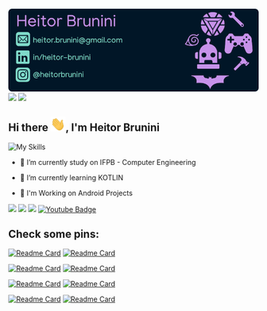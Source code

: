 

<img src="github.png"/><br>
  <img height="210" src="https://github-readme-stats.vercel.app/api?username=heitorbrunini&show_icons=true&theme=nightowl&include_all_commits=true&count_private=true&hide_border=true"/>
  <img height="210" src="https://github-readme-stats.vercel.app/api/top-langs/?username=heitorbrunini&hide=html,ejs,Jupyter%20Notebook&layout=compact&langs_count=7&theme=nightowl&hide_border=true"/>
 
  <h2>Hi there  <img src="https://raw.githubusercontent.com/ABSphreak/ABSphreak/master/gifs/Hi.gif" width="30px">, I'm Heitor Brunini</h2>  <div style="display: inline_bl
                                                                                                                                              
  [![My Skills](https://skillicons.dev/icons?i=java,kotlin,spring,postgres,mysql,python,js,css,html&theme=dark)](https://skillicons.dev)
  
  </div>

- 🔭 I’m currently study on IFPB - Computer Engineering
- 🌱 I’m currently learning KOTLIN
- 👀 I'm Working on Android Projects


  
  <div><p>
  </p>
<a href="https://www.linkedin.com/in/heitor-brunini/" target="_blank"><img src="https://img.shields.io/badge/-LinkedIn-%230077B5?style=for-the-badge&logo=linkedin&logoColor=white" target="_blank"></a> 
<a href = "mailto:heitor.brunini@gmail.com"><img src="https://img.shields.io/badge/Gmail-D14836?style=for-the-badge&logo=gmail&logoColor=white" target="_blank"></a>
<a href="https://www.instagram.com/heitorbrunini/" target="_blank"><img src="https://img.shields.io/badge/-Instagram-%23E4405F?style=for-the-badge&logo=instagram&logoColor=white" target="_blank"></a>
[![Youtube Badge](https://img.shields.io/badge/YOUTUBE-%23DC322F.svg?&style=for-the-badge&logo=youtube&logoColor=white)](https://www.youtube.com/@heitorbrunini5571) &nbsp;
</div>

## Check some pins:

[![Readme Card](https://github-readme-stats.vercel.app/api/pin/?username=heitorbrunini&repo=b9games&theme=nightowl&hide_border=true)](https://github.com/heitorbrunini/b9games) [![Readme Card](https://github-readme-stats.vercel.app/api/pin/?username=heitorbrunini&theme=nightowl&hide_border=true&repo=sds-dsmovie)](https://github.com/heitorbrunini/sds-dsmovie)

[![Readme Card](https://github-readme-stats.vercel.app/api/pin/?username=heitorbrunini&repo=UML&theme=nightowl&hide_border=true)](https://github.com/heitorbrunini/UML) [![Readme Card](https://github-readme-stats.vercel.app/api/pin/?username=heitorbrunini&theme=nightowl&hide_border=true&repo=projeto-sds5)](https://github.com/heitorbrunini/projeto-sds5)

[![Readme Card](https://github-readme-stats.vercel.app/api/pin/?username=heitorbrunini&repo=jdbc-fx&theme=nightowl&hide_border=true)](https://github.com/heitorbrunini/jdbc-fx) [![Readme Card](https://github-readme-stats.vercel.app/api/pin/?username=heitorbrunini&theme=nightowl&hide_border=true&repo=IEEE-IFPB)](https://github.com/heitorbrunini/IEEE-IFPB)

[![Readme Card](https://github-readme-stats.vercel.app/api/pin/?username=heitorbrunini&repo=projeto-estatistica&theme=nightowl&hide_border=true)](https://github.com/heitorbrunini/projeto-estatistica) [![Readme Card](https://github-readme-stats.vercel.app/api/pin/?username=heitorbrunini&theme=nightowl&hide_border=true&repo=curso-hcode-users)](https://github.com/heitorbrunini/curso-hcode-users)


